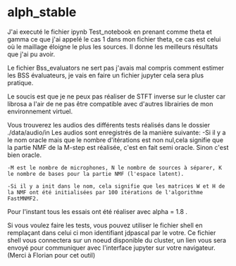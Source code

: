 # alph_stable

J'ai executé le fichier ipynb Test_notebook en prenant comme theta et gamma ce que j'ai appelé le cas 1 dans mon fichier theta, ce cas est celui où le maillage éloigne le plus les sources. Il donne les meilleurs résultats que j'ai pu avoir.

Le fichier Bss_evaluators ne sert pas j'avais mal compris comment estimer les BSS évaluateurs, je vais en faire un fichier jupyter cela sera plus pratique.

Le soucis est que je ne peux pas réaliser de STFT inverse sur le cluster car librosa a l'air de ne pas être compatible avec d'autres librairies de mon environnement virtuel.

Vous trouverez les audios des différents tests réalisés dans le dossier ./data/audio/in
Les audios sont enregistrés de la manière suivante: 
    -Si il y a le nom oracle mais que le nombre d'itérations est non nul,cela signifie que la partie NMF de la M-step est réalisée, c'est en fait semi oracle. Sinon c'est bien oracle.

    -M est le nombre de microphones, N le nombre de sources à séparer, K le nombre de bases pour la partie NMF (l'espace latent).

    -Si il y a init dans le nom, cela signifie que les matrices W et H de la NMF ont été initialisées par 100 itérations de l'algorithme FastMNMF2.

Pour l'instant tous les essais ont été réaliser avec alpha = 1.8 .

Si vous voulez faire les tests, vous pouvez utiliser le fichier shell en remplaçant dans celui ci mon identifiant jdpascal par le votre. Ce fichier shell vous connectera sur un noeud disponible du cluster, un lien vous sera envoyé pour communiquer avec l'interface jupyter sur votre navigateur. (Merci à Florian pour cet outil)